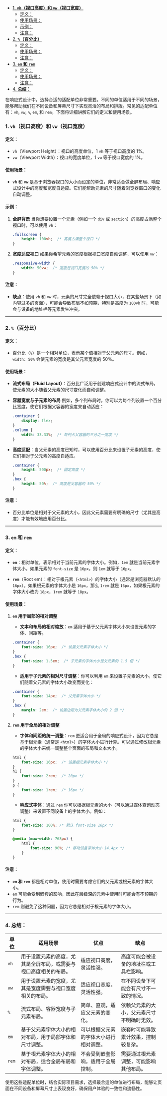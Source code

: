 - [1. **`vh`（视口高度）和 `vw`（视口宽度）**](#1-vh视口高度和-vw视口宽度)
  - [定义：](#定义)
  - [使用场景：](#使用场景)
  - [示例：](#示例)
  - [注意：](#注意)
- [2. **`%`（百分比）**](#2-百分比)
  - [定义：](#定义-1)
  - [使用场景：](#使用场景-1)
  - [注意：](#注意-1)
- [3. **`em` 和 `rem`**](#3-em-和-rem)
  - [定义：](#定义-2)
  - [使用场景：](#使用场景-2)
  - [注意：](#注意-2)
- [4. **总结：**](#4-总结)


在响应式设计中，选择合适的适配单位非常重要。不同的单位适用于不同的场景，能够帮助我们在不同设备和屏幕尺寸下实现灵活的布局和排版。常见的适配单位有：`vh`, `vw`, `%`, `em`, 和 `rem`。下面将详细讲解它们的定义和使用场景。

### 1. **`vh`（视口高度）和 `vw`（视口宽度）**

#### 定义：
- `vh`（Viewport Height）：视口的高度单位，1 `vh` 等于视口高度的 1%。
- `vw`（Viewport Width）：视口的宽度单位，1 `vw` 等于视口宽度的 1%。

#### 使用场景：
- **`vh`** 和 **`vw`** 是基于浏览器视口的大小而设定的单位，非常适合做全屏布局、响应式设计中的高度和宽度自适应。它们能帮助元素的尺寸随着浏览器窗口的变化自动调整。

#### 示例：
1. **全屏背景**
   当你想要设置一个元素（例如一个 `div` 或 `section`）的高度占满整个视口时，可以使用 `vh`：
   ```css
   .fullscreen {
       height: 100vh;  /* 高度占满整个视口 */
   }
   ```

2. **宽度适应视口**
   如果你希望元素的宽度根据视口宽度自动调整，可以使用 `vw`：
   ```css
   .responsive-width {
       width: 50vw;  /* 宽度是视口宽度的 50% */
   }
   ```

#### 注意：
- **缺点**：使用 `vh` 和 `vw` 时，元素的尺寸完全依赖于视口大小，在某些场景下（如内容过多的页面），可能会导致布局不如预期，特别是高度为 `100vh` 时，可能会与设备的地址栏等元素发生冲突。

---

### 2. **`%`（百分比）**

#### 定义：
- 百分比（`%`）是一个相对单位，表示某个值相对于父元素的尺寸。例如，`width: 50%` 会使元素的宽度是其父元素宽度的 50%。

#### 使用场景：
- **流式布局（Fluid Layout）**：百分比广泛用于创建响应式设计中的流式布局，使元素的大小随着父元素的尺寸变化而自动调整。
  
- **容器宽度与子元素的布局**
  例如，多个列布局时，你可以为每个列设置一个百分比宽度，使它们根据父容器的宽度来自动适应：
  ```css
  .container {
      display: flex;
  }
  .column {
      width: 33.33%;  /* 每列占父容器的三分之一宽度 */
  }
  ```

- **高度适配**：当父元素的高度已知时，可以使用百分比来设置子元素的高度，使它们相对于父元素的高度自适应。
  ```css
  .container {
      height: 500px;  /* 固定高度 */
  }
  .box {
      height: 50%;  /* 高度是父容器的 50% */
  }
  ```

#### 注意：
- 百分比单位是相对于父元素的大小，因此父元素需要有明确的尺寸（尤其是高度）才能有效地应用百分比。

---

### 3. **`em` 和 `rem`**

#### 定义：
- **`em`**：相对单位，表示相对于当前元素的字体大小。例如，`1em` 就是当前元素字体大小。如果元素的 `font-size` 是 `16px`，则 `1em` 就等于 `16px`。
  
- **`rem`**（Root em）：相对于根元素（`<html>`）的字体大小（通常是浏览器默认的 `16px`）。如果根元素的字体大小是 `16px`，那么 `1rem` 就是 `16px`，如果根元素的字体大小改为 `18px`，`1rem` 就等于 `18px`。

#### 使用场景：

1. **`em` 用于局部的相对调整**
   - **文本和布局的相对缩放**：`em` 适用于基于父元素字体大小来设置元素的字体、间距等。
   ```css
   .container {
       font-size: 16px;  /* 设置父元素字体大小 */
   }
   .box {
       font-size: 1.5em;  /* 子元素的字体大小是父元素的 1.5 倍 */
   }
   ```

   - **适用于子元素的相对尺寸调整**：你可以利用 `em` 来设置子元素的大小，使它们随着父元素的字体大小改变而变化：
   ```css
   .container {
       font-size: 14px;  /* 父元素字体大小 */
   }
   .box {
       margin: 2em;  /* 设置边距为父元素字体大小的 2 倍 */
   }
   ```

2. **`rem` 用于全局的相对调整**
   - **字体和间距的统一调整**：`rem` 更适合用于全局的响应式设计，因为它总是基于根元素（通常是 `<html>`）的字体大小进行计算。可以通过修改根元素的字体大小来统一调整整个页面的布局和文本大小。

   ```css
   html {
       font-size: 16px;  /* 设置根元素字体大小 */
   }
   h1 {
       font-size: 2rem;  /* 20px */
   }
   p {
       font-size: 1rem;  /* 16px */
   }
   ```

   - **响应式字体**：通过 `rem` 你可以根据根元素的大小（可以通过媒体查询动态调整）来设置不同设备上的字体大小。例如：
   ```css
   html {
       font-size: 100%; /* 默认 font-size 16px */
   }

   @media (max-width: 768px) {
       html {
           font-size: 90%; /* 移动设备字体大小 14.4px */
       }
   }
   ```

#### 注意：
- **`em` 和 `rem`** 都是相对单位，使用时需要考虑它们的父元素或根元素的字体大小。
- `em` 可能会受到嵌套的影响，因此在层级深的元素中使用时可能会有不预期的行为。
- `rem` 则避免了这种问题，因为它总是相对于根元素的字体大小。

---

### 4. **总结：**

| **单位** | **适用场景**                                                     | **优点**                               | **缺点**                                   |
| -------- | ---------------------------------------------------------------- | -------------------------------------- | ------------------------------------------ |
| `vh`     | 用于设置元素的高度，尤其是全屏布局，或需要与视口高度相关的布局。 | 适应视口高度，灵活性强。               | 高度可能会被设备的地址栏或工具栏影响。     |
| `vw`     | 用于设置元素的宽度，尤其是宽度需要与视口宽度相关的布局。         | 适应视口宽度，灵活性强。               | 在不同设备下可能会有尺寸不一致的情况。     |
| `%`      | 流式布局、容器宽度与子元素布局。                                 | 简单、直观，适应父元素的变化。         | 依赖父元素的大小，父元素尺寸不明确时无效。 |
| `em`     | 基于父元素字体大小的相对布局，用于局部字体和尺寸调整。           | 可以根据父元素的字体大小进行相对调整。 | 嵌套时可能导致累计效果，控制较复杂。       |
| `rem`    | 基于根元素字体大小的相对布局，适合全局布局和字体调整。           | 不会受到嵌套影响，适用于全局控制。     | 需要通过根元素调整，可能影响其他布局。     |

使用这些适配单位时，结合实际项目需求，选择最合适的单位进行布局，能够让页面在不同设备和屏幕尺寸上表现良好，确保用户体验的一致性和流畅性。
